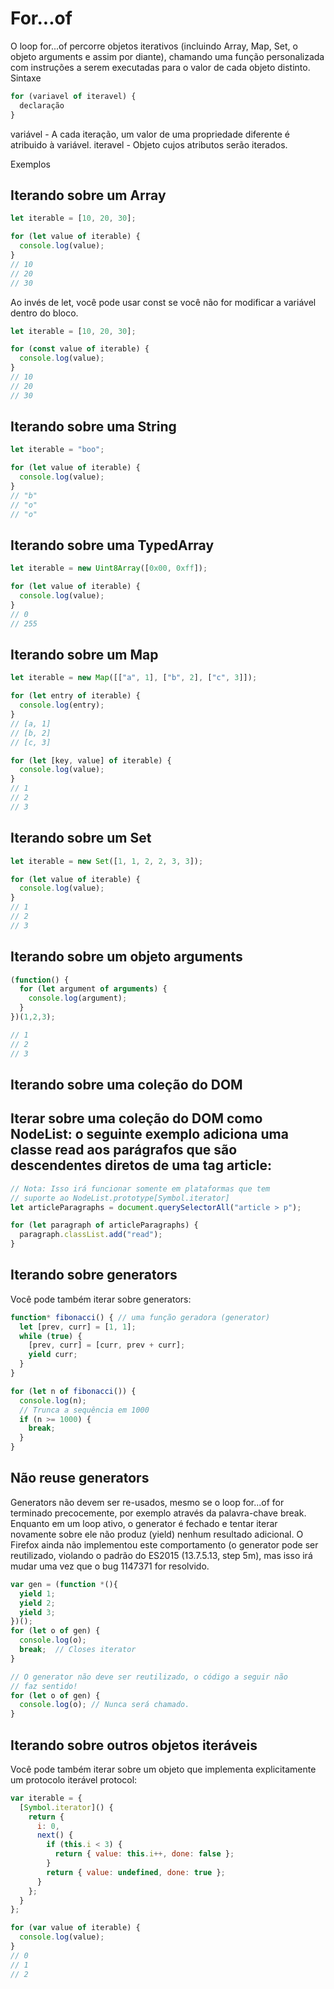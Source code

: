 # For...of
O loop for...of percorre objetos iterativos (incluindo Array, Map, Set, o objeto arguments e assim por diante), chamando uma função personalizada com instruções a serem executadas para o valor de cada objeto distinto.
Sintaxe
```js
for (variavel of iteravel) {
  declaração
}
```

variável - A cada iteração, um valor de uma propriedade diferente é atribuido à variável.
iteravel - Objeto cujos atributos serão iterados.

Exemplos
## Iterando sobre um Array
```js
let iterable = [10, 20, 30];

for (let value of iterable) {
  console.log(value);
}
// 10
// 20
// 30
```
Ao invés de let, você pode usar const se você não for modificar a variável dentro do bloco.

```js
let iterable = [10, 20, 30];

for (const value of iterable) {
  console.log(value);
}
// 10
// 20
// 30
```
## Iterando sobre uma String

```js
let iterable = "boo";

for (let value of iterable) {
  console.log(value);
}
// "b"
// "o"
// "o"
```

## Iterando sobre uma TypedArray
```js
let iterable = new Uint8Array([0x00, 0xff]);

for (let value of iterable) {
  console.log(value);
}
// 0
// 255
```
## Iterando sobre um Map
```js
let iterable = new Map([["a", 1], ["b", 2], ["c", 3]]);

for (let entry of iterable) {
  console.log(entry);
}
// [a, 1]
// [b, 2]
// [c, 3]

for (let [key, value] of iterable) {
  console.log(value);
}
// 1
// 2
// 3
```
## Iterando sobre um Set
```js
let iterable = new Set([1, 1, 2, 2, 3, 3]);

for (let value of iterable) {
  console.log(value);
}
// 1
// 2
// 3
```
## Iterando sobre um objeto arguments
```js
(function() {
  for (let argument of arguments) {
    console.log(argument);
  }
})(1,2,3);

// 1
// 2
// 3
```
## Iterando sobre uma coleção do DOM

## Iterar sobre uma coleção do DOM como NodeList: o seguinte exemplo adiciona uma classe read aos parágrafos que são descendentes diretos de uma tag article:
```js
// Nota: Isso irá funcionar somente em plataformas que tem
// suporte ao NodeList.prototype[Symbol.iterator]
let articleParagraphs = document.querySelectorAll("article > p");

for (let paragraph of articleParagraphs) {
  paragraph.classList.add("read");
}
```
## Iterando sobre generators

Você pode também iterar sobre generators:
```js
function* fibonacci() { // uma função geradora (generator)
  let [prev, curr] = [1, 1];
  while (true) {
    [prev, curr] = [curr, prev + curr];
    yield curr;
  }
}

for (let n of fibonacci()) {
  console.log(n);
  // Trunca a sequência em 1000
  if (n >= 1000) {
    break;
  }
}
```
## Não reuse generators

Generators não devem ser re-usados, mesmo se o loop for...of for terminado precocemente, por exemplo através da palavra-chave break. Enquanto em um loop ativo, o generator é fechado e tentar iterar novamente sobre ele não produz (yield) nenhum resultado adicional. O Firefox ainda não implementou este comportamento (o generator pode ser reutilizado, violando o padrão do ES2015 (13.7.5.13, step 5m), mas isso irá mudar uma vez que o bug 1147371 for resolvido.
```js
var gen = (function *(){
  yield 1;
  yield 2;
  yield 3;
})();
for (let o of gen) {
  console.log(o);
  break;  // Closes iterator
}

// O generator não deve ser reutilizado, o código a seguir não
// faz sentido!
for (let o of gen) {
  console.log(o); // Nunca será chamado.
}
```
## Iterando sobre outros objetos iteráveis

Você pode também iterar sobre um objeto que implementa explicitamente um protocolo iterável protocol:
```js
var iterable = {
  [Symbol.iterator]() {
    return {
      i: 0,
      next() {
        if (this.i < 3) {
          return { value: this.i++, done: false };
        }
        return { value: undefined, done: true };
      }
    };
  }
};

for (var value of iterable) {
  console.log(value);
}
// 0
// 1
// 2
```